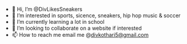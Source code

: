 - 👋 Hi, I’m @DivLikesSneakers
- 👀 I’m interested in sports, sicence, sneakers, hip hop music & soccer
- 🌱 I’m currently learning a lot in school
- 💞️ I’m looking to collaborate on a website if interested
- 📫 How to reach me email me @divkothari5@gmail.com

<!---
DivLikesSneakers/DivLikesSneakers is a ✨ special ✨ repository because its `README.md` (this file) appears on your GitHub profile.
You can click the Preview link to take a look at your changes.
--->
